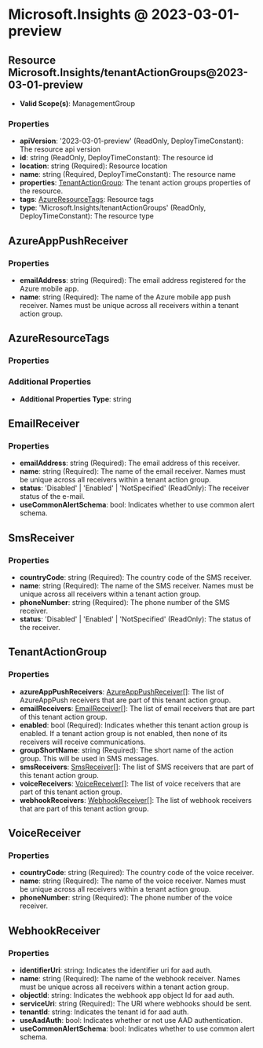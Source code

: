 # Microsoft.Insights @ 2023-03-01-preview

## Resource Microsoft.Insights/tenantActionGroups@2023-03-01-preview
* **Valid Scope(s)**: ManagementGroup
### Properties
* **apiVersion**: '2023-03-01-preview' (ReadOnly, DeployTimeConstant): The resource api version
* **id**: string (ReadOnly, DeployTimeConstant): The resource id
* **location**: string (Required): Resource location
* **name**: string (Required, DeployTimeConstant): The resource name
* **properties**: [TenantActionGroup](#tenantactiongroup): The tenant action groups properties of the resource.
* **tags**: [AzureResourceTags](#azureresourcetags): Resource tags
* **type**: 'Microsoft.Insights/tenantActionGroups' (ReadOnly, DeployTimeConstant): The resource type

## AzureAppPushReceiver
### Properties
* **emailAddress**: string (Required): The email address registered for the Azure mobile app.
* **name**: string (Required): The name of the Azure mobile app push receiver. Names must be unique across all receivers within a tenant action group.

## AzureResourceTags
### Properties
### Additional Properties
* **Additional Properties Type**: string

## EmailReceiver
### Properties
* **emailAddress**: string (Required): The email address of this receiver.
* **name**: string (Required): The name of the email receiver. Names must be unique across all receivers within a tenant action group.
* **status**: 'Disabled' | 'Enabled' | 'NotSpecified' (ReadOnly): The receiver status of the e-mail.
* **useCommonAlertSchema**: bool: Indicates whether to use common alert schema.

## SmsReceiver
### Properties
* **countryCode**: string (Required): The country code of the SMS receiver.
* **name**: string (Required): The name of the SMS receiver. Names must be unique across all receivers within a tenant action group.
* **phoneNumber**: string (Required): The phone number of the SMS receiver.
* **status**: 'Disabled' | 'Enabled' | 'NotSpecified' (ReadOnly): The status of the receiver.

## TenantActionGroup
### Properties
* **azureAppPushReceivers**: [AzureAppPushReceiver](#azureapppushreceiver)[]: The list of AzureAppPush receivers that are part of this tenant action group.
* **emailReceivers**: [EmailReceiver](#emailreceiver)[]: The list of email receivers that are part of this tenant action group.
* **enabled**: bool (Required): Indicates whether this tenant action group is enabled. If a tenant action group is not enabled, then none of its receivers will receive communications.
* **groupShortName**: string (Required): The short name of the action group. This will be used in SMS messages.
* **smsReceivers**: [SmsReceiver](#smsreceiver)[]: The list of SMS receivers that are part of this tenant action group.
* **voiceReceivers**: [VoiceReceiver](#voicereceiver)[]: The list of voice receivers that are part of this tenant action group.
* **webhookReceivers**: [WebhookReceiver](#webhookreceiver)[]: The list of webhook receivers that are part of this tenant action group.

## VoiceReceiver
### Properties
* **countryCode**: string (Required): The country code of the voice receiver.
* **name**: string (Required): The name of the voice receiver. Names must be unique across all receivers within a tenant action group.
* **phoneNumber**: string (Required): The phone number of the voice receiver.

## WebhookReceiver
### Properties
* **identifierUri**: string: Indicates the identifier uri for aad auth.
* **name**: string (Required): The name of the webhook receiver. Names must be unique across all receivers within a tenant action group.
* **objectId**: string: Indicates the webhook app object Id for aad auth.
* **serviceUri**: string (Required): The URI where webhooks should be sent.
* **tenantId**: string: Indicates the tenant id for aad auth.
* **useAadAuth**: bool: Indicates whether or not use AAD authentication.
* **useCommonAlertSchema**: bool: Indicates whether to use common alert schema.

